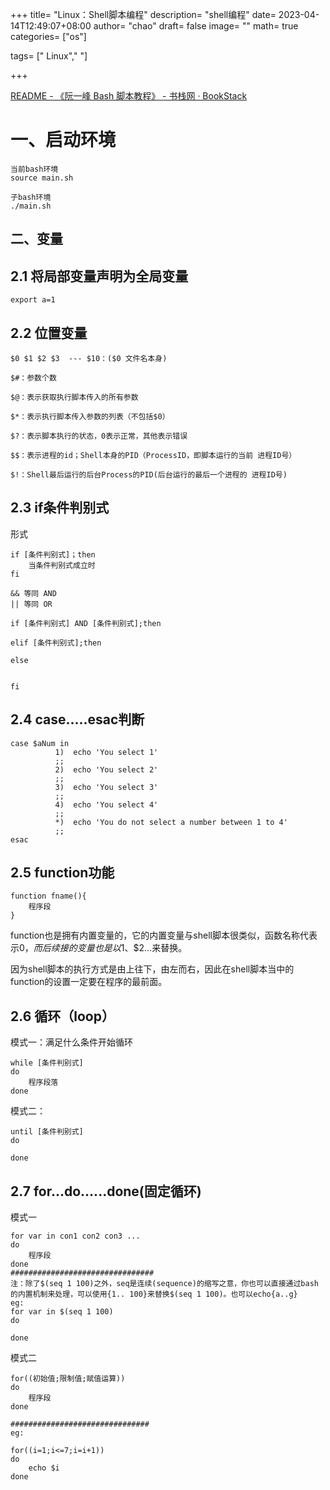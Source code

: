 +++
title= "Linux：Shell脚本编程"
description= "shell编程"
date= 2023-04-14T12:49:07+08:00
author= "chao"
draft= false
image= "" 
math= true
categories= ["os"]

tags=  [" Linux"," "]

+++

[README - 《阮一峰 Bash 脚本教程》 - 书栈网 · BookStack](https://www.bookstack.cn/read/bash-tutorial/README.md)

# 一、启动环境

~~~
当前bash环境
source main.sh

子bash环境
./main.sh
~~~

## 二、变量

## 2.1 将局部变量声明为全局变量

~~~
export a=1
~~~

## 2.2 位置变量

~~~
$0 $1 $2 $3  --- $10：($0 文件名本身)

$#：参数个数

$@：表示获取执行脚本传入的所有参数

$*：表示执行脚本传入参数的列表（不包括$0）

$?：表示脚本执行的状态，0表示正常，其他表示错误

$$：表示进程的id；Shell本身的PID（ProcessID，即脚本运行的当前 进程ID号）

$!：Shell最后运行的后台Process的PID(后台运行的最后一个进程的 进程ID号)
~~~

## 2.3 if条件判别式

形式

~~~
if [条件判别式]；then
	当条件判别式成立时
fi
~~~


~~~
&& 等同 AND
|| 等同 OR

if [条件判别式] AND [条件判别式];then

elif [条件判别式];then

else


fi

~~~

## 2.4 case.....esac判断

~~~
case $aNum in
          1)  echo 'You select 1'
          ;;
          2)  echo 'You select 2'
          ;;
          3)  echo 'You select 3'
          ;;
          4)  echo 'You select 4'
          ;;
          *)  echo 'You do not select a number between 1 to 4'
          ;;
esac
~~~

## 2.5 function功能

~~~
function fname(){
	程序段
}
~~~

function也是拥有内置变量的，它的内置变量与shell脚本很类似，函数名称代表示$0，而后续接的变量也是以$1、$2...来替换。

因为shell脚本的执行方式是由上往下，由左而右，因此在shell脚本当中的function的设置一定要在程序的最前面。

## 2.6 循环（loop）

模式一：满足什么条件开始循环

~~~
while [条件判别式]
do
	程序段落
done
~~~

模式二：

~~~
until [条件判别式]
do

done
~~~

## 2.7 for...do......done(固定循环)

模式一

~~~
for var in con1 con2 con3 ...
do
	程序段
done 
################################
注：除了$(seq 1 100)之外，seq是连续(sequence)的缩写之意，你也可以直接通过bash的内置机制来处理，可以使用{1.. 100}来替换$(seq 1 100)。也可以echo{a..g}
eg:
for var in $(seq 1 100)
do

done
~~~

模式二

~~~
for((初始值;限制值;赋值运算))
do
	程序段
done

###############################
eg:

for((i=1;i<=7;i=i+1))
do
	echo $i	
done
~~~

